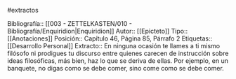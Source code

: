 #extractos 

Bibliografía:: [[003 - ZETTELKASTEN/010 - Bibliografía/Enquiridion|Enquiridion]]
Autor:: [[Epicteto]]
Tipo:: [[Anotaciones]]
Posición:: Capítulo 46, Página 85, Párrafo 2
Etiquetas:: [[Desarrollo Personal]]
Extracto:: En ninguna ocasión te llames a ti mismo filósofo ni prodigues tu discurso entre quienes carecen de instrucción sobre ideas filosóficas, más bien, haz lo que se deriva de ellas. Por ejemplo, en un banquete, no digas como se debe comer, sino come como se debe comer.